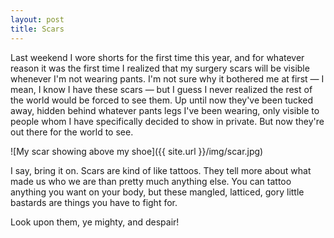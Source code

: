 ```yaml
---
layout: post
title: Scars
---
```


Last weekend I wore shorts for the first time this year, and for whatever reason it was the first time I realized that my surgery scars will be visible whenever I'm not wearing pants. I'm not sure why it bothered me at first — I mean, I know I have these scars — but I guess I never realized the rest of the world would be forced to see them. Up until now they've been tucked away, hidden behind whatever pants legs I've been wearing, only visible to people whom I have specifically decided to show in private. But now they're out there for the world to see.

![My scar showing above my shoe]({{ site.url }}/img/scar.jpg)

I say, bring it on. Scars are kind of like tattoos. They tell more about what made us who we are than pretty much anything else. You can tattoo anything you want on your body, but these mangled, latticed, gory little bastards are things you have to fight for.

Look upon them, ye mighty, and despair!
